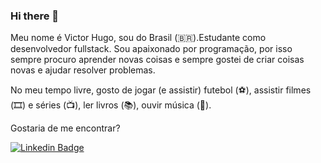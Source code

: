### Hi there 👋
Meu nome é Victor Hugo, sou do Brasil (🇧🇷).Estudante como desenvolvedor fullstack. Sou apaixonado por programação, por isso sempre procuro aprender novas coisas e sempre gostei de criar coisas novas e ajudar resolver problemas.

No meu tempo livre, gosto de jogar (e assistir) futebol (⚽️), assistir filmes (🎞️) e séries (📺), ler livros (📚), ouvir música (🎵).

Gostaria de me encontrar?

[![Linkedin Badge](https://img.shields.io/badge/-LinkedIn-blue?style=flat-square&logo=Linkedin&logoColor=white&link=https://www.linkedin.com/in/victor-hugo-0994411b4/)](https://www.linkedin.com/in/victor-hugo-0994411b4/)
